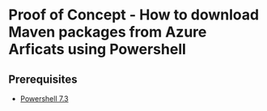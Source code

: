 # Proof of Concept - How to download Maven packages from Azure Arficats using Powershell

## Prerequisites

- [Powershell 7.3](https://learn.microsoft.com/en-us/powershell/scripting/install/installing-powershell-on-windows?view=powershell-7.3)
